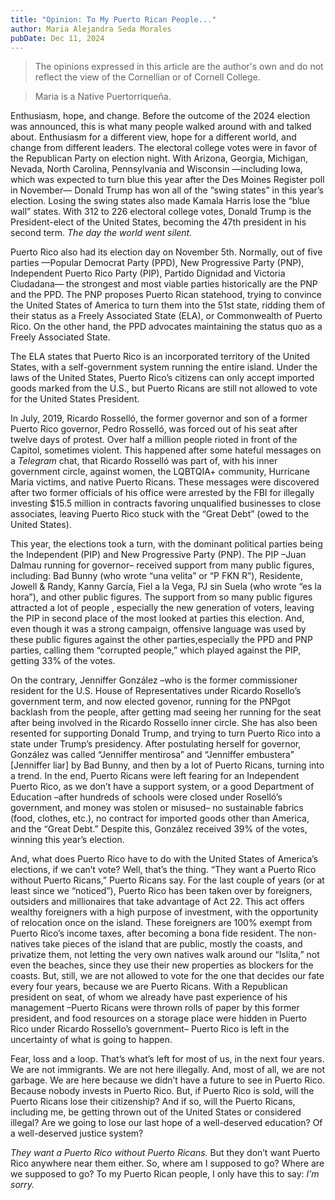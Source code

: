 ```yaml
---
title: "Opinion: To My Puerto Rican People..."
author: Maria Alejandra Seda Morales
pubDate: Dec 11, 2024
---
```


> The opinions expressed in this article are the author's own and do not reflect the view of the Cornellian or of Cornell College.

> Maria is a Native Puertorriqueña.
<!-- I don't know what the best way to include this little bit of extra context would be... Especially since I'm (eventually) making authors a "tag"... ~Luna -->

Enthusiasm, hope, and change. Before the outcome of the 2024 election was announced, this is what many people walked around with and talked about. Enthusiasm for a different view, hope for a different world, and change from different leaders. The electoral college votes were in favor of the Republican Party on election night. With Arizona, Georgia, Michigan, Nevada, North Carolina, Pennsylvania and Wisconsin —including Iowa, which was expected to turn blue this year after the Des Moines Register poll in November— Donald Trump has won all of the “swing states” in this year’s election. Losing the swing states also made Kamala Harris lose the “blue wall” states. With 312 to 226 electoral college votes, Donald Trump is the President-elect of the United States, becoming the 47th president in his second term. *The day the world went silent.*

Puerto Rico also had its election day on November 5th. Normally, out of five parties —Popular Democrat Party (PPD), New Progressive Party (PNP), Independent Puerto Rico Party (PIP), Partido Dignidad and Victoria Ciudadana— the strongest and most viable parties historically are the PNP and the PPD. The PNP proposes Puerto Rican statehood, trying to convince the United States of America to turn them into the 51st state, ridding them of their status as a Freely Associated State (ELA), or Commonwealth of Puerto Rico. On the other hand, the PPD advocates maintaining the status quo as a Freely Associated State.

The ELA states that Puerto Rico is an incorporated territory of the United States, with a self-government system running the entire island. Under the laws of the United States, Puerto Rico’s citizens can only accept imported goods marked from the U.S., but Puerto Ricans are still not allowed to vote for the United States President.

In July, 2019, Ricardo Rosselló, the former governor and son of a former Puerto Rico governor, Pedro Rosselló, was forced out of his seat after twelve days of protest. Over half a million people rioted in front of the Capitol, sometimes violent. This happened after some hateful messages on a *Telegram* chat, that Ricardo Rosselló was part of, with his inner government circle, against women, the LQBTQIA+ community, Hurricane Maria victims, and native Puerto Ricans. These messages were discovered after two former officials of his office were arrested by the FBI for illegally investing $15.5 million in contracts favoring unqualified businesses to close associates, leaving Puerto Rico stuck with the “Great Debt” (owed to the United States).

This year, the elections took a turn, with the dominant political parties being the Independent (PIP) and New Progressive Party (PNP). The PIP –Juan Dalmau running for governor– received support from many public figures, including: Bad Bunny (who wrote “una velita” or “P FKN R”), Residente, Jowell & Randy, Kanny García, Fiel a la Vega, PJ sin Suela (who wrote “es la hora”), and other public figures. The support from so many public figures attracted a lot of people , especially the new generation of voters, leaving the PIP in second place of the most looked at parties this election. And, even though it was a strong campaign, offensive language was used by these public figures against the other parties,especially the PPD and PNP parties, calling them “corrupted people,” which played against the PIP, getting 33% of the votes.

On the contrary, Jenniffer González –who is the former commissioner resident for the U.S. House of Representatives under Ricardo Rosello’s government term, and now elected govenor, running for the PNPgot backlash from the people, after getting mad seeing her running for the seat after being involved in the Ricardo Rossello inner circle. She has also been resented for supporting Donald Trump, and trying to turn Puerto Rico into a state under Trump’s presidency. After postulating herself for governor, González was called “Jenniffer mentirosa” and “Jenniffer embustera” [Jenniffer liar] by Bad Bunny, and then by a lot of Puerto Ricans, turning into a trend. In the end, Puerto Ricans were left fearing for an Independent Puerto Rico, as we don’t have a support system, or a good Department of Education –after hundreds of schools were closed under Roselló’s government, and money was stolen or misused– no sustainable fabrics (food, clothes, etc.), no contract for imported goods other than America, and the “Great Debt.” Despite this, González received 39% of the votes, winning this year’s election.

And, what does Puerto Rico have to do with the United States of America’s elections, if we can’t vote? Well, that’s the thing. “They want a Puerto Rico without Puerto Ricans,” Puerto Ricans say. For the last couple of years (or at least since we “noticed”), Puerto Rico has been taken over by foreigners, outsiders and millionaires that take advantage of Act 22. This act offers wealthy foreigners with a high purpose of investment, with the opportunity of relocation once on the island. These foreigners are 100% exempt from Puerto Rico’s income taxes, after becoming a bona fide resident. The non-natives take pieces of the island that are public, mostly the coasts, and privatize them, not letting the very own natives walk around our “Islita,” not even the beaches, since they use their new properties as blockers for the coasts. But, still, we are not allowed to vote for the one that decides our fate every four years, because we are Puerto Ricans. With a Republican president on seat, of whom we already have past experience of his management –Puerto Ricans were thrown rolls of paper by this former president, and food resources on a storage place were hidden in Puerto Rico under Ricardo Rossello’s government– Puerto Rico is left in the uncertainty of what is going to happen.

Fear, loss and a loop. That’s what’s left for most of us, in the next four years. We are not immigrants. We are not here illegally. And, most of all, we are not garbage. We are here because we didn’t have a future to see in Puerto Rico. Because nobody invests in Puerto Rico. But, if Puerto Rico is sold, will the Puerto Ricans lose their citizenship? And if so, will the Puerto Ricans, including me, be getting thrown out of the United States or considered illegal? Are we going to lose our last hope of a well-deserved education? Of a well-deserved justice system?

*They want a Puerto Rico without Puerto Ricans.* But they don’t want Puerto Rico anywhere near them either. So, where am I supposed to go? Where are we supposed to go? To my Puerto Rican people, I only have this to say: *I’m sorry.*
